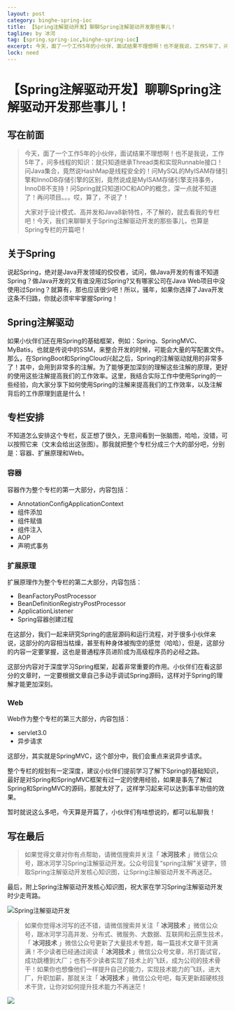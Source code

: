 ```yaml
---
layout: post
category: binghe-spring-ioc
title: 【Spring注解驱动开发】聊聊Spring注解驱动开发那些事儿！
tagline: by 冰河
tag: [spring.spring-ioc,binghe-spring-ioc]
excerpt: 今天，面了一个工作5年的小伙伴，面试结果不理想啊！也不是我说，工作5年了，问多线程的知识：就只知道继承Thread类和实现Runnable接口！问Java集合，竟然说HashMap是线程安全的！问MySQL的MyISAM存储引擎和InnoDB存储引擎的区别，竟然说成是MyISAM存储引擎支持事务，InnoDB不支持！问Spring就只知道IOC和AOP的概念，深一点就不知道了！再问项目。。。哎，算了，不说了！
lock: need
---
```


# 【Spring注解驱动开发】聊聊Spring注解驱动开发那些事儿！

## 写在前面

> 今天，面了一个工作5年的小伙伴，面试结果不理想啊！也不是我说，工作5年了，问多线程的知识：就只知道继承Thread类和实现Runnable接口！问Java集合，竟然说HashMap是线程安全的！问MySQL的MyISAM存储引擎和InnoDB存储引擎的区别，竟然说成是MyISAM存储引擎支持事务，InnoDB不支持！问Spring就只知道IOC和AOP的概念，深一点就不知道了！再问项目。。。哎，算了，不说了！
>
> 大家对于设计模式、高并发和Java8新特性，不了解的，就去看我的专栏吧！今天，我们来聊聊关于Spring注解驱动开发的那些事儿，也算是Spring专栏的开篇吧！

## 关于Spring

说起Spring，绝对是Java开发领域的佼佼者，试问，做Java开发的有谁不知道Spring？做Java开发的又有谁没用过Spring?又有哪家公司在Java Web项目中没使用过Spring？就算有，那也应该很少吧！所以，骚年，如果你选择了Java开发这条不归路，你就必须牢牢掌握Spring！

## Spring注解驱动

如果小伙伴们还在用Spring的基础框架，例如：Spring、SpringMVC、MyBatis，也就是传说中的SSM，来整合开发的时候，可能会大量的写配置文件。那么，在SpringBoot和SpringCloud兴起之后，Spring的注解驱动就用的非常多了！其中，会用到非常多的注解。为了能够更加深刻的理解这些注解的原理，更好的使用这些注解提高我们的工作效率。这里，我结合实际工作中使用Spring的一些经验，向大家分享下如何使用Spring的注解来提高我们的工作效率，以及注解背后的工作原理到底是什么！

## 专栏安排

不知道怎么安排这个专栏，反正想了很久，无意间看到一张脑图，哈哈，没错，可以按照它来（文末会给出这张图）。那我就把整个专栏分成三个大的部分吧，分别是：容器、扩展原理和Web。

### 容器

容器作为整个专栏的第一大部分，内容包括：

* AnnotationConfigApplicationContext
* 组件添加
* 组件赋值
* 组件注入
* AOP
* 声明式事务

### 扩展原理

扩展原理作为整个专栏的第二大部分，内容包括：

* BeanFactoryPostProcessor
* BeanDefinitionRegistryPostProcessor
* ApplicationListener
* Spring容器创建过程

在这部分，我们一起来研究Spring的底层源码和运行流程，对于很多小伙伴来说，这部分的内容相当枯燥，甚至有种身体被掏空的感觉（哈哈），但是，这部分的内容一定要掌握，这也是普通程序员进阶成为高级程序员的必经之路。

这部分内容对于深度学习Spring框架，起着非常重要的作用。小伙伴们在看这部分的文章时，一定要根据文章自己多动手调试Spring源码，这样对于Spring的理解才能更加深刻。

### Web

Web作为整个专栏的第三大部分，内容包括：

* servlet3.0
* 异步请求

这部分，其实就是SpringMVC，这个部分中，我们会重点来说异步请求。

整个专栏的规划有一定深度，建议小伙伴们提前学习了解下Spring的基础知识，最好是对Spring和SpringMVC框架有过一定的使用经验，如果是事先了解过Spring和SpringMVC的源码，那就太好了，这样学习起来可以达到事半功倍的效果。

暂时就说这么多吧，今天算是开篇了，小伙伴们有啥想说的，都可以私聊我！

## 写在最后

> 如果觉得文章对你有点帮助，请微信搜索并关注「 **冰河技术** 」微信公众号，跟冰河学习Spring注解驱动开发。公众号回复“spring注解”关键字，领取Spring注解驱动开发核心知识图，让Spring注解驱动开发不再迷茫。

最后，附上Spring注解驱动开发核心知识图，祝大家在学习Spring注解驱动开发时少走弯路。

![Spring注解驱动开发](https://binghe001.github.io/assets/images/core/spring/ioc/2022-04-04-001.jpg)

> 如果你觉得冰河写的还不错，请微信搜索并关注「 **冰河技术** 」微信公众号，跟冰河学习高并发、分布式、微服务、大数据、互联网和云原生技术，「 **冰河技术** 」微信公众号更新了大量技术专题，每一篇技术文章干货满满！不少读者已经通过阅读「 **冰河技术** 」微信公众号文章，吊打面试官，成功跳槽到大厂；也有不少读者实现了技术上的飞跃，成为公司的技术骨干！如果你也想像他们一样提升自己的能力，实现技术能力的飞跃，进大厂，升职加薪，那就关注「 **冰河技术** 」微信公众号吧，每天更新超硬核技术干货，让你对如何提升技术能力不再迷茫！


![](https://img-blog.csdnimg.cn/20200906013715889.png)











